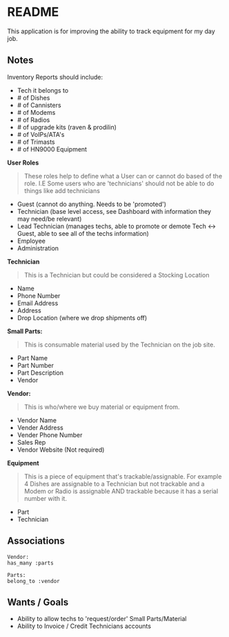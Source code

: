 # README

This application is for improving the ability to track equipment for my day job.

## Notes

Inventory Reports should include:
* Tech it belongs to
* \# of Dishes
* \# of Cannisters
* \# of Modems
* \# of Radios
* \# of upgrade kits (raven & prodilin)
* \# of VoIPs/ATA's
* \# of Trimasts
* \# of HN9000 Equipment

**User Roles**
> These roles help to define what a User can or cannot do based of the role. I.E Some users who are 'technicians' should not be able to do things like add technicians

* Guest (cannot do anything. Needs to be 'promoted')
* Technician (base level access, see Dashboard with information they may need/be relevant)
* Lead Technician (manages techs, able to promote or demote Tech <-> Guest, able to see all of the techs information)
* Employee
* Administration

**Technician**
> This is a Technician but could be considered a Stocking Location

* Name
* Phone Number
* Email Address
* Address
* Drop Location (where we drop shipments off)


**Small Parts:**
>This is consumable material used by the Technician on the job site.

* Part Name
* Part Number
* Part Description
* Vendor

**Vendor:**
>This is who/where we buy material or equipment from.

* Vendor Name
* Vender Address
* Vender Phone Number
* Sales Rep
* Vendor Website (Not required)

**Equipment**
>This is a piece of equipment that's trackable/assignable. For example 4 Dishes are
assignable to a Technician but not trackable and a Modem or Radio is assignable AND trackable because it has a serial number with it.

* Part
* Technician



## Associations
```
Vendor:
has_many :parts

Parts:
belong_to :vendor
```

## Wants / Goals
* Ability to allow techs to 'request/order' Small Parts/Material
* Ability to Invoice / Credit Technicians accounts
